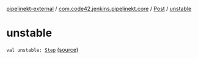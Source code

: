 [pipelinekt-external](../../index.md) / [com.code42.jenkins.pipelinekt.core](../index.md) / [Post](index.md) / [unstable](./unstable.md)

# unstable

`val unstable: `[`Step`](../../com.code42.jenkins.pipelinekt.core.step/-step/index.md) [(source)](https://github.com/code42/pipelinekt/tree/master/core/src/main/kotlin/com/code42/jenkins/pipelinekt/core/Post.kt#L17)